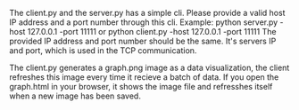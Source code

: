 The client.py and the server.py has a simple cli. Please provide a valid host IP address and a port number through this cli.
Example:
python server.py -host 127.0.0.1 -port 11111
or
python client.py -host 127.0.0.1 -port 11111
The provided IP address and port number should be the same. It's servers IP and port, which is used in the TCP communication.

The client.py generates a graph.png image as a data visualization, the client refreshes this image every time it recieve a batch of data.
If you open the graph.html in your browser, it shows the image file and refresshes itself when a new image has been saved. 
